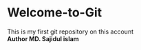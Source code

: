 # Welcome-to-Git
This is my first git repository on this account
<br>
<b>Author MD. Sajidul islam </b>
